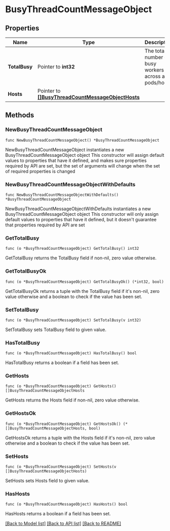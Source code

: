 # BusyThreadCountMessageObject

## Properties

Name | Type | Description | Notes
------------ | ------------- | ------------- | -------------
**TotalBusy** | Pointer to **int32** | The total number of busy workers across all pods/hosts. | [optional] 
**Hosts** | Pointer to [**[]BusyThreadCountMessageObjectHosts**](BusyThreadCountMessageObjectHosts.md) |  | [optional] 

## Methods

### NewBusyThreadCountMessageObject

`func NewBusyThreadCountMessageObject() *BusyThreadCountMessageObject`

NewBusyThreadCountMessageObject instantiates a new BusyThreadCountMessageObject object
This constructor will assign default values to properties that have it defined,
and makes sure properties required by API are set, but the set of arguments
will change when the set of required properties is changed

### NewBusyThreadCountMessageObjectWithDefaults

`func NewBusyThreadCountMessageObjectWithDefaults() *BusyThreadCountMessageObject`

NewBusyThreadCountMessageObjectWithDefaults instantiates a new BusyThreadCountMessageObject object
This constructor will only assign default values to properties that have it defined,
but it doesn't guarantee that properties required by API are set

### GetTotalBusy

`func (o *BusyThreadCountMessageObject) GetTotalBusy() int32`

GetTotalBusy returns the TotalBusy field if non-nil, zero value otherwise.

### GetTotalBusyOk

`func (o *BusyThreadCountMessageObject) GetTotalBusyOk() (*int32, bool)`

GetTotalBusyOk returns a tuple with the TotalBusy field if it's non-nil, zero value otherwise
and a boolean to check if the value has been set.

### SetTotalBusy

`func (o *BusyThreadCountMessageObject) SetTotalBusy(v int32)`

SetTotalBusy sets TotalBusy field to given value.

### HasTotalBusy

`func (o *BusyThreadCountMessageObject) HasTotalBusy() bool`

HasTotalBusy returns a boolean if a field has been set.

### GetHosts

`func (o *BusyThreadCountMessageObject) GetHosts() []BusyThreadCountMessageObjectHosts`

GetHosts returns the Hosts field if non-nil, zero value otherwise.

### GetHostsOk

`func (o *BusyThreadCountMessageObject) GetHostsOk() (*[]BusyThreadCountMessageObjectHosts, bool)`

GetHostsOk returns a tuple with the Hosts field if it's non-nil, zero value otherwise
and a boolean to check if the value has been set.

### SetHosts

`func (o *BusyThreadCountMessageObject) SetHosts(v []BusyThreadCountMessageObjectHosts)`

SetHosts sets Hosts field to given value.

### HasHosts

`func (o *BusyThreadCountMessageObject) HasHosts() bool`

HasHosts returns a boolean if a field has been set.


[[Back to Model list]](../README.md#documentation-for-models) [[Back to API list]](../README.md#documentation-for-api-endpoints) [[Back to README]](../README.md)


